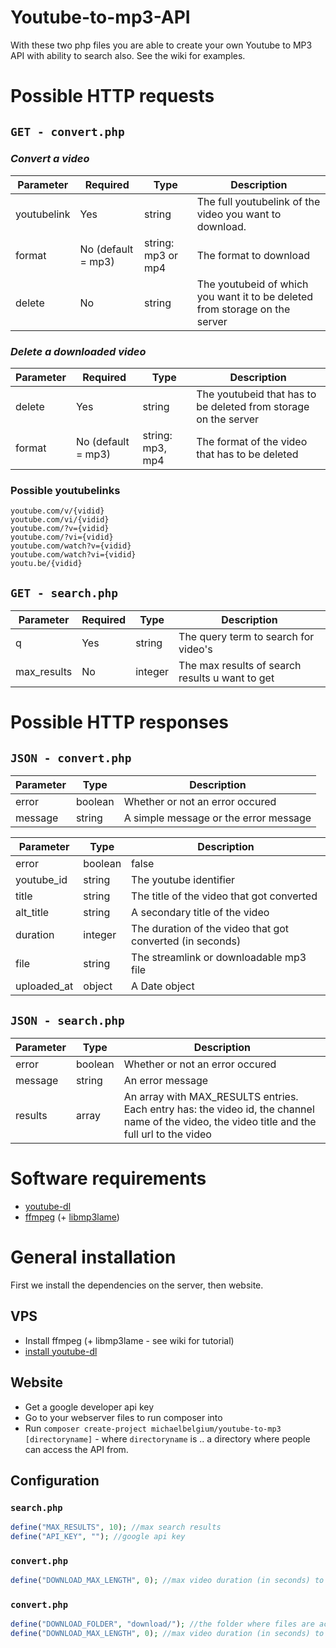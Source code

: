 # Youtube-to-mp3-API

With these two php files you are able to create your own Youtube to MP3 API with ability to search also.
See the wiki for examples.

# Possible HTTP requests

## `GET - convert.php`

### *Convert a video*

| Parameter		| Required	| Type | Description |
|-----------|----------|-------------|-------------|
| youtubelink	| Yes	| string |  The full youtubelink of the video you want to download.  |
| format | No (default = mp3) | string: mp3 or mp4 | The format to download |
| delete | No | string | The youtubeid of which you want it to be deleted from storage on the server |

### *Delete a downloaded video*

| Parameter		| Required	| Type | Description |
|-----------|----------|-------------|-------------|
| delete | Yes | string | The youtubeid that has to be deleted from storage on the server |
| format | No (default = mp3) | string: mp3, mp4 | The format of the video that has to be deleted |

### Possible youtubelinks
```
youtube.com/v/{vidid}
youtube.com/vi/{vidid}
youtube.com/?v={vidid}
youtube.com/?vi={vidid}
youtube.com/watch?v={vidid}
youtube.com/watch?vi={vidid}
youtu.be/{vidid}
```

## `GET - search.php`

| Parameter		| Required	| Type | Description |
|-----------|----------|-------------|-------------|
| q	| Yes	| string | The query term to search for video's |
| max_results | No | integer | The max results of search results u want to get |

# Possible HTTP responses

## `JSON - convert.php`

| Parameter		|Type | Description |
|-----------|-------------|-------------|
| error	| boolean	| Whether or not an error occured |
| message	| string	| A simple message or the error message |


| Parameter		|Type | Description |
|-----------|-------------|-------------|
| error	| boolean	| false |
| youtube_id | string | The youtube identifier |
| title	| string	| The title of the video that got converted |
| alt_title | string | A secondary title of the video |
| duration	| integer	| The duration of the video that got converted (in seconds) |
| file	| string	| The streamlink or downloadable mp3 file |
| uploaded_at | object | A Date object |

## `JSON - search.php`

| Parameter		|Type | Description |
|-----------|-------------|-------------|
| error	| boolean	| Whether or not an error occured |
| message	| string	| An error message |
| results	| array	| An array with MAX_RESULTS entries. Each entry has: the video id, the channel name of the video, the video title and the full url to the video |

# Software requirements

* [youtube-dl](https://rg3.github.io/youtube-dl/)
* [ffmpeg](https://www.ffmpeg.org/) (+ [libmp3lame](http://lame.sourceforge.net/))

# General installation

First we install the dependencies on the server, then website.

## VPS

* Install ffmpeg (+ libmp3lame - see wiki for tutorial)
* [install youtube-dl](http://ytdl-org.github.io/youtube-dl/download.html)

## Website

* Get a google developer api key
* Go to your webserver files to run composer into
* Run `composer create-project michaelbelgium/youtube-to-mp3 [directoryname]` - where `directoryname` is .. a directory where people can access the API from.

## Configuration

### `search.php`
```PHP
define("MAX_RESULTS", 10); //max search results
define("API_KEY", ""); //google api key
```

### `convert.php`

```PHP
define("DOWNLOAD_MAX_LENGTH", 0); //max video duration (in seconds) to be able to download, set to 0 to disable
```

### `convert.php`

```PHP
define("DOWNLOAD_FOLDER", "download/"); //the folder where files are accessable to download
define("DOWNLOAD_MAX_LENGTH", 0); //max video duration (in seconds) to be able to download, set to 0 to disable
```
